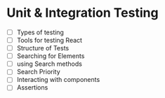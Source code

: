 # Unit & Integration Testing

- [ ] Types of testing
- [ ] Tools for testing React
- [ ] Structure of Tests
- [ ] Searching for Elements
- [ ] using Search methods
- [ ] Search Priority
- [ ] Interacting with components
- [ ] Assertions
